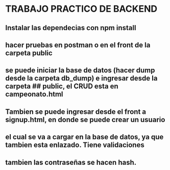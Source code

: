 # TRABAJO PRACTICO DE BACKEND

## Instalar las dependecias con npm install
## hacer pruebas en postman o en el front de la carpeta public
## se puede iniciar la base de datos (hacer dump desde la carpeta db_dump) e ingresar desde la carpeta ## public, el CRUD esta en campeonato.html

## Tambien se puede ingresar desde el front a signup.html, en donde se puede crear un usuario
## el cual se va a cargar en la base de datos, ya que tambien esta enlazado. Tiene validaciones
## tambien las contraseñas se hacen hash.


